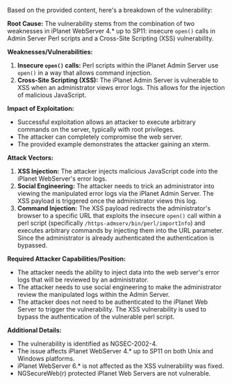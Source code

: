 Based on the provided content, here's a breakdown of the vulnerability:

**Root Cause:** The vulnerability stems from the combination of two weaknesses in iPlanet WebServer 4.* up to SP11: insecure `open()` calls in Admin Server Perl scripts and a Cross-Site Scripting (XSS) vulnerability.

**Weaknesses/Vulnerabilities:**
1.  **Insecure `open()` calls:** Perl scripts within the iPlanet Admin Server use `open()` in a way that allows command injection.
2.  **Cross-Site Scripting (XSS):** The iPlanet Admin Server is vulnerable to XSS when an administrator views error logs. This allows for the injection of malicious JavaScript.

**Impact of Exploitation:**
*   Successful exploitation allows an attacker to execute arbitrary commands on the server, typically with root privileges.
*   The attacker can completely compromise the web server.
*   The provided example demonstrates the attacker gaining an xterm.

**Attack Vectors:**
1.  **XSS Injection:** The attacker injects malicious JavaScript code into the iPlanet WebServer's error logs.
2.  **Social Engineering:** The attacker needs to trick an administrator into viewing the manipulated error logs via the iPlanet Admin Server. The XSS payload is triggered once the administrator views this log.
3.  **Command Injection:**  The XSS payload redirects the administrator's browser to a specific URL that exploits the insecure `open()` call within a perl script (specifically `/https-admserv/bin/perl/importInfo`) and executes arbitrary commands by injecting them into the URL parameter. Since the administrator is already authenticated the authentication is bypassed.

**Required Attacker Capabilities/Position:**
*   The attacker needs the ability to inject data into the web server's error logs that will be reviewed by an administrator.
*   The attacker needs to use social engineering to make the administrator review the manipulated logs within the Admin Server.
*   The attacker does not need to be authenticated to the iPlanet Web Server to trigger the vulnerability. The XSS vulnerability is used to bypass the authentication of the vulnerable perl script.

**Additional Details:**
*   The vulnerability is identified as NGSEC-2002-4.
*   The issue affects iPlanet WebServer 4.* up to SP11 on both Unix and Windows platforms.
*   iPlanet WebServer 6.* is not affected as the XSS vulnerability was fixed.
*   NGSecureWeb(r) protected iPlanet Web Servers are not vulnerable.